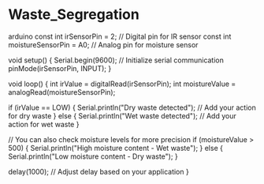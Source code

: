 # Waste_Segregation

arduino
const int irSensorPin = 2;            // Digital pin for IR sensor
const int moistureSensorPin = A0;    // Analog pin for moisture sensor

void setup() {
  Serial.begin(9600); // Initialize serial communication
  pinMode(irSensorPin, INPUT);
}

void loop() {
  int irValue = digitalRead(irSensorPin);
  int moistureValue = analogRead(moistureSensorPin);

  if (irValue == LOW) {
    Serial.println("Dry waste detected");
    // Add your action for dry waste
  } else {
    Serial.println("Wet waste detected");
    // Add your action for wet waste
  }

  // You can also check moisture levels for more precision
  if (moistureValue > 500) {
    Serial.println("High moisture content - Wet waste");
  } else {
    Serial.println("Low moisture content - Dry waste");
  }

  delay(1000); // Adjust delay based on your application
}
